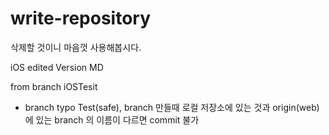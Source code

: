 # write-repository
삭제할 것이니 마음껏 사용해봅시다.


iOS edited Version MD

from branch iOSTesit


- branch typo Test(safe), branch 만들때 로컬 저장소에 있는 것과 origin(web)에 있는 branch 의 이름이 다르면 commit 불가
